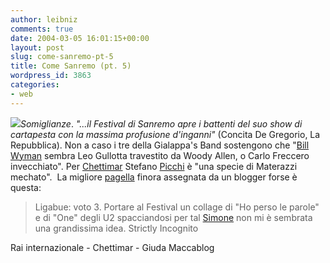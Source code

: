 ```yaml
---
author: leibniz
comments: true
date: 2004-03-05 16:01:15+00:00
layout: post
slug: come-sanremo-pt-5
title: Come Sanremo (pt. 5)
wordpress_id: 3863
categories:
- web
---
```


_![](http://www.ajaster.com/images/flower.gif)Somiglianze_. _"...il Festival di Sanremo apre i battenti del suo show di cartapesta con la massima profusione d'inganni"_ (Concita De Gregorio, La Repubblica).
Non a caso i tre della Gialappa's Band sostengono che "[Bill Wyman](http://www.wicn.org/Photo%20Album/images/Bill_Wyman.jpg) sembra Leo Gullotta travestito da Woody Allen, o Carlo Freccero invecchiato". Per [Chettimar](http://www.iftf.it/blog_chettimar/archivio.asp?month=2004/03#334) Stefano [Picchi](http://www.international.rai.it/tv/dietrolequinte/sanremo2004/img/152X80/picchi.jpg) è "una specie di Materazzi mechato".  La migliore [pagella](http://giudamaccablog.splinder.it/1078408616#1546562) finora assegnata da un blogger forse è questa: 


> Ligabue: voto 3. Portare al Festival un collage di "Ho perso le parole" e di "One" degli U2 spacciandosi per tal [Simone](http://www.international.rai.it/sanremo2004/img/simone4.jpg) non mi è sembrata una grandissima idea. Strictly Incognito


Rai internazionale - Chettimar - Giuda Maccablog
